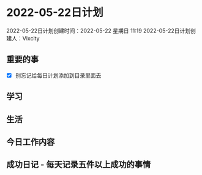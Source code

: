 # 2022-05-22日计划

2022-05-22日计划创建时间：2022-05-22 星期日  11:19
2022-05-22日计划创建人：Vixcity

## 重要的事
- [x] 别忘记给每日计划添加到目录里面去

## 学习

## 生活

## 今日工作内容

## 成功日记 - 每天记录五件以上成功的事情